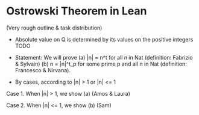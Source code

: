 # Ostrowski Theorem in Lean

(Very rough outline & task distribution)

* Absolute value on Q is determined by its values on the positive integers TODO

* Statement: We will prove
(a) |n| = n^t for all n in Nat (definition: Fabrizio & Sylvain)
(b) n = |n|^t_p for some prime p and all n in Nat (definition: Francesco & Nirvana).

* By cases, according to |n| > 1 or |n| <= 1

Case 1. When |n| > 1, we show (a) (Amos & Laura)

Case 2. When |n| <= 1, we show (b) (Sam)

